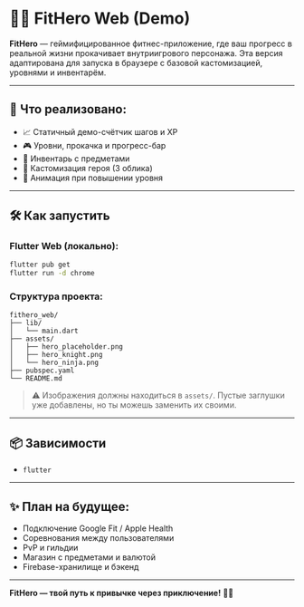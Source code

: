 # 🦸‍♂️ FitHero Web (Demo)

**FitHero** — геймифицированное фитнес-приложение, где ваш прогресс в реальной жизни прокачивает внутриигрового персонажа. Эта версия адаптирована для запуска в браузере с базовой кастомизацией, уровнями и инвентарём.

---

## 🚀 Что реализовано:
- 📈 Статичный демо-счётчик шагов и XP
- 🎮 Уровни, прокачка и прогресс-бар
- 🎒 Инвентарь с предметами
- 👕 Кастомизация героя (3 облика)
- 🎉 Анимация при повышении уровня

---

## 🛠 Как запустить

### Flutter Web (локально):
```bash
flutter pub get
flutter run -d chrome
```

### Структура проекта:
```
fithero_web/
├── lib/
│   └── main.dart
├── assets/
│   ├── hero_placeholder.png
│   ├── hero_knight.png
│   └── hero_ninja.png
├── pubspec.yaml
└── README.md
```

> ⚠️ Изображения должны находиться в `assets/`. Пустые заглушки уже добавлены, но ты можешь заменить их своими.

---

## 📦 Зависимости
- `flutter`

---

## ✨ План на будущее:
- Подключение Google Fit / Apple Health
- Соревнования между пользователями
- PvP и гильдии
- Магазин с предметами и валютой
- Firebase-хранилище и бэкенд

---

**FitHero — твой путь к привычке через приключение!** 💪🎯
